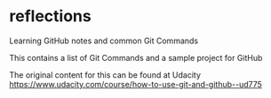 # reflections
Learning GitHub notes and common Git Commands 

This contains a list of Git Commands and a sample project for GitHub

The original content for this can be found at Udacity
https://www.udacity.com/course/how-to-use-git-and-github--ud775
